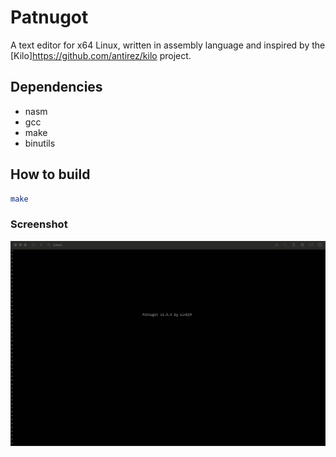 # Patnugot

A text editor for x64 Linux, written in assembly language and inspired by the [Kilo]https://github.com/antirez/kilo project.

## Dependencies

- nasm
- gcc
- make
- binutils

## How to build

```bash
make
```

### Screenshot

![Patnugot](ss.png)